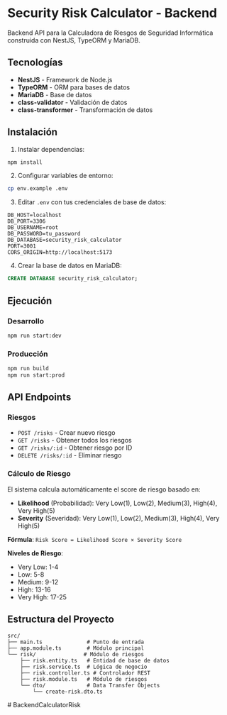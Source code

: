# Security Risk Calculator - Backend

Backend API para la Calculadora de Riesgos de Seguridad Informática construida con NestJS, TypeORM y MariaDB.

## Tecnologías

- **NestJS** - Framework de Node.js
- **TypeORM** - ORM para bases de datos
- **MariaDB** - Base de datos
- **class-validator** - Validación de datos
- **class-transformer** - Transformación de datos

## Instalación

1. Instalar dependencias:
```bash
npm install
```

2. Configurar variables de entorno:
```bash
cp env.example .env
```

3. Editar `.env` con tus credenciales de base de datos:
```env
DB_HOST=localhost
DB_PORT=3306
DB_USERNAME=root
DB_PASSWORD=tu_password
DB_DATABASE=security_risk_calculator
PORT=3001
CORS_ORIGIN=http://localhost:5173
```

4. Crear la base de datos en MariaDB:
```sql
CREATE DATABASE security_risk_calculator;
```

## Ejecución

### Desarrollo
```bash
npm run start:dev
```

### Producción
```bash
npm run build
npm run start:prod
```

## API Endpoints

### Riesgos
- `POST /risks` - Crear nuevo riesgo
- `GET /risks` - Obtener todos los riesgos
- `GET /risks/:id` - Obtener riesgo por ID
- `DELETE /risks/:id` - Eliminar riesgo

### Cálculo de Riesgo

El sistema calcula automáticamente el score de riesgo basado en:
- **Likelihood** (Probabilidad): Very Low(1), Low(2), Medium(3), High(4), Very High(5)
- **Severity** (Severidad): Very Low(1), Low(2), Medium(3), High(4), Very High(5)

**Fórmula**: `Risk Score = Likelihood Score × Severity Score`

**Niveles de Riesgo**:
- Very Low: 1-4
- Low: 5-8
- Medium: 9-12
- High: 13-16
- Very High: 17-25

## Estructura del Proyecto

```
src/
├── main.ts              # Punto de entrada
├── app.module.ts        # Módulo principal
└── risk/               # Módulo de riesgos
    ├── risk.entity.ts   # Entidad de base de datos
    ├── risk.service.ts  # Lógica de negocio
    ├── risk.controller.ts # Controlador REST
    ├── risk.module.ts   # Módulo de riesgos
    └── dto/             # Data Transfer Objects
        └── create-risk.dto.ts
```








#   B a c k e n d C a l c u l a t o r R i s k  
 